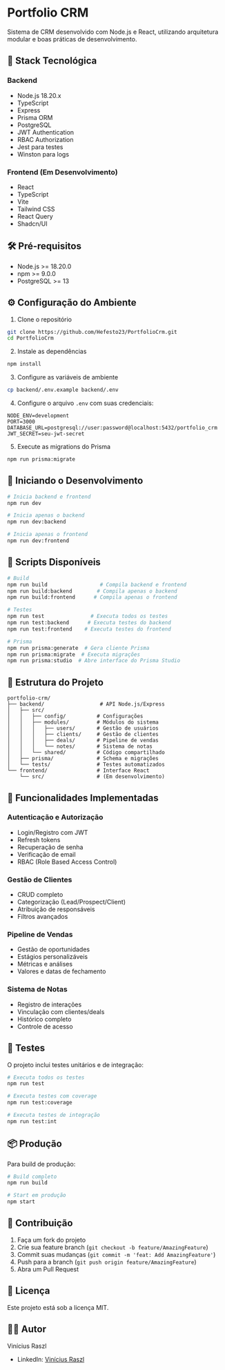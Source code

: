 # Portfolio CRM

Sistema de CRM desenvolvido com Node.js e React, utilizando arquitetura modular e boas práticas de desenvolvimento.

## 🚀 Stack Tecnológica

### Backend

- Node.js 18.20.x
- TypeScript
- Express
- Prisma ORM
- PostgreSQL
- JWT Authentication
- RBAC Authorization
- Jest para testes
- Winston para logs

### Frontend (Em Desenvolvimento)

- React
- TypeScript
- Vite
- Tailwind CSS
- React Query
- Shadcn/UI

## 🛠️ Pré-requisitos

- Node.js >= 18.20.0
- npm >= 9.0.0
- PostgreSQL >= 13

## ⚙️ Configuração do Ambiente

1. Clone o repositório

```bash
git clone https://github.com/Hefesto23/PortfolioCrm.git
cd PortfolioCrm
```

2. Instale as dependências

```bash
npm install
```

3. Configure as variáveis de ambiente

```bash
cp backend/.env.example backend/.env
```

4. Configure o arquivo `.env` com suas credenciais:

```env
NODE_ENV=development
PORT=3000
DATABASE_URL=postgresql://user:password@localhost:5432/portfolio_crm
JWT_SECRET=seu-jwt-secret
```

5. Execute as migrations do Prisma

```bash
npm run prisma:migrate
```

## 🚀 Iniciando o Desenvolvimento

```bash
# Inicia backend e frontend
npm run dev

# Inicia apenas o backend
npm run dev:backend

# Inicia apenas o frontend
npm run dev:frontend
```

## 📝 Scripts Disponíveis

```bash
# Build
npm run build                 # Compila backend e frontend
npm run build:backend        # Compila apenas o backend
npm run build:frontend      # Compila apenas o frontend

# Testes
npm run test               # Executa todos os testes
npm run test:backend      # Executa testes do backend
npm run test:frontend    # Executa testes do frontend

# Prisma
npm run prisma:generate  # Gera cliente Prisma
npm run prisma:migrate  # Executa migrações
npm run prisma:studio  # Abre interface do Prisma Studio
```

## 📁 Estrutura do Projeto

```
portfolio-crm/
├── backend/                  # API Node.js/Express
│   ├── src/
│   │   ├── config/          # Configurações
│   │   ├── modules/         # Módulos do sistema
│   │   │   ├── users/       # Gestão de usuários
│   │   │   ├── clients/     # Gestão de clientes
│   │   │   ├── deals/       # Pipeline de vendas
│   │   │   └── notes/       # Sistema de notas
│   │   └── shared/          # Código compartilhado
│   ├── prisma/              # Schema e migrações
│   └── tests/               # Testes automatizados
└── frontend/                # Interface React
    └── src/                 # (Em desenvolvimento)
```

## 🔐 Funcionalidades Implementadas

### Autenticação e Autorização

- Login/Registro com JWT
- Refresh tokens
- Recuperação de senha
- Verificação de email
- RBAC (Role Based Access Control)

### Gestão de Clientes

- CRUD completo
- Categorização (Lead/Prospect/Client)
- Atribuição de responsáveis
- Filtros avançados

### Pipeline de Vendas

- Gestão de oportunidades
- Estágios personalizáveis
- Métricas e análises
- Valores e datas de fechamento

### Sistema de Notas

- Registro de interações
- Vinculação com clientes/deals
- Histórico completo
- Controle de acesso

## 🧪 Testes

O projeto inclui testes unitários e de integração:

```bash
# Executa todos os testes
npm run test

# Executa testes com coverage
npm run test:coverage

# Executa testes de integração
npm run test:int
```

## 📦 Produção

Para build de produção:

```bash
# Build completo
npm run build

# Start em produção
npm start
```

## 🤝 Contribuição

1. Faça um fork do projeto
2. Crie sua feature branch (`git checkout -b feature/AmazingFeature`)
3. Commit suas mudanças (`git commit -m 'feat: Add AmazingFeature'`)
4. Push para a branch (`git push origin feature/AmazingFeature`)
5. Abra um Pull Request

## 📝 Licença

Este projeto está sob a licença MIT.

## 👨‍💻 Autor

Vinícius Raszl

- LinkedIn: [Vinícius Raszl](https://www.linkedin.com/in/raszl/)
